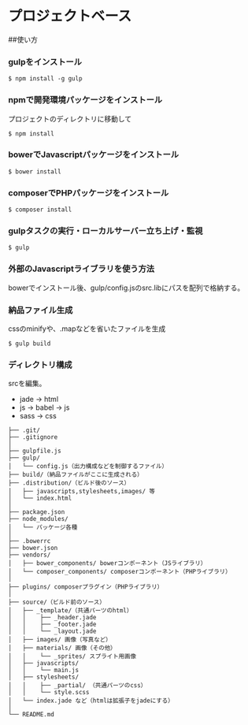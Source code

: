 # プロジェクトベース

##使い方

### gulpをインストール

```
$ npm install -g gulp
```

### npmで開発環境パッケージをインストール

プロジェクトのディレクトリに移動して

```
$ npm install
```

### bowerでJavascriptパッケージをインストール

```
$ bower install
```

### composerでPHPパッケージをインストール

```
$ composer install
```

### gulpタスクの実行・ローカルサーバー立ち上げ・監視

```
$ gulp
```

### 外部のJavascriptライブラリを使う方法

bowerでインストール後、gulp/config.jsのsrc.libにパスを配列で格納する。

### 納品ファイル生成

cssのminifyや、.mapなどを省いたファイルを生成

```
$ gulp build
```

### ディレクトリ構成

srcを編集。

+ jade -> html
+ js -> babel -> js
+ sass -> css

```
├── .git/
├── .gitignore
│
├── gulpfile.js
├── gulp/
│   └── config.js（出力構成などを制御するファイル）
├── build/（納品ファイルがここに生成される）
├── .distribution/（ビルド後のソース）
│   ├── javascripts,stylesheets,images/ 等
│   └── index.html
│
├── package.json
├── node_modules/
│   └── パッケージ各種
│
├── .bowerrc
├── bower.json
├── vendors/
│   ├── bower_components/ bowerコンポーネント（JSライブラリ）
│   └── composer_components/ composerコンポーネント（PHPライブラリ）
│
├── plugins/ composerプラグイン（PHPライブラリ）
│
├── source/（ビルド前のソース）
│   ├── _template/（共通パーツのhtml）
│   │    ├── _header.jade
│   │    ├── _footer.jade
│   │    └── _layout.jade
│   ├── images/ 画像（写真など）
│   ├── materials/ 画像（その他）
│   │    └── _sprites/ スプライト用画像
│   ├── javascripts/
│   │    └── main.js
│   ├── stylesheets/
│   │    ├── _partial/ （共通パーツのcss）
│   │    └── style.scss
│   └── index.jade など（htmlは拡張子をjadeにする）
│
└── README.md
```

